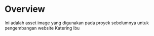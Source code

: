 # Overview
Ini adalah asset image yang digunakan pada proyek sebelumnya untuk pengembangan website Katering Ibu
